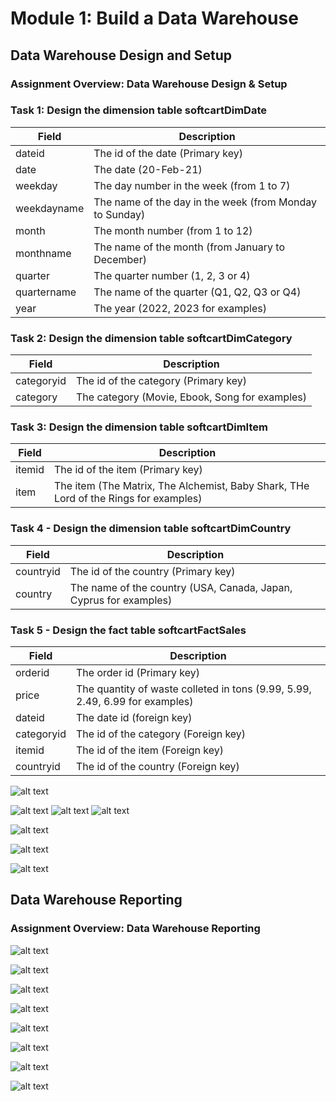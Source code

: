 # Module 1: Build a Data Warehouse

## Data Warehouse Design and Setup
### Assignment Overview: Data Warehouse Design & Setup


### Task 1: Design the dimension table softcartDimDate
| Field | Description |
|----------|----------|
| dateid   | The id of the date (Primary key) |
| date   | The date (20-Feb-21)  |
 weekday   | The day number in the week (from 1 to 7) |
| weekdayname  | The name of the day in the week (from Monday to Sunday)|
| month | The month number (from 1 to 12) |
| monthname | The name of the month (from January to December) |
| quarter   | The quarter number (1, 2, 3 or 4) |
| quartername   | The name of the quarter (Q1, Q2, Q3 or Q4) |
| year   | The year (2022, 2023 for examples) |

### Task 2: Design the dimension table softcartDimCategory

| Field | Description |
|----------|----------|
| categoryid   | The id of the category (Primary key) |
| category   | The category (Movie, Ebook, Song for examples) |

### Task 3: Design the dimension table softcartDimItem

| Field | Description |
|----------|----------|
| itemid   | The id of the item (Primary key) |
| item   | The item (The Matrix, The Alchemist, Baby Shark, THe Lord of the Rings for examples) |


### Task 4 - Design the dimension table softcartDimCountry
| Field | Description |
|----------|----------|
| countryid   | The id of the country (Primary key) |
| country  | The name of the country (USA, Canada, Japan, Cyprus for examples) |

### Task 5 - Design the fact table softcartFactSales
| Field | Description |
|----------|----------|
| orderid   | The order id (Primary key) |
| price  | The quantity of waste colleted in tons (9.99, 5.99, 2.49, 6.99 for examples)  |
|dateid   | The  date id (foreign key) |
|categoryid   | The id of the category (Foreign key) |
| itemid   | The id of the item (Foreign key) |
| countryid   | The id of the country (Foreign key) |

![alt text](./resources/softcartDimDate.png)

![alt text](./resources/softcartDimCategory.png)
![alt text](./resources/softcartDimItem.png)
![alt text](./resources/softcartDimCountry.png)


![alt text](./resources/softcartFactSales.png)


![alt text](./resources/softcartRelationships.png)


![alt text](./resources/createschema.png)

## Data Warehouse Reporting
### Assignment Overview: Data Warehouse Reporting

![alt text](./resources/DimDate.png)

![alt text](./resources/DimCategory.png)

![alt text](./resources/DimCountry.png)

![alt text](./resources/FactSales.png)

![alt text](./resources/groupingsets.png)

![alt text](./resources/rollup.png)

![alt text](./resources/cube.png)

![alt text](./resources/mtq.png)